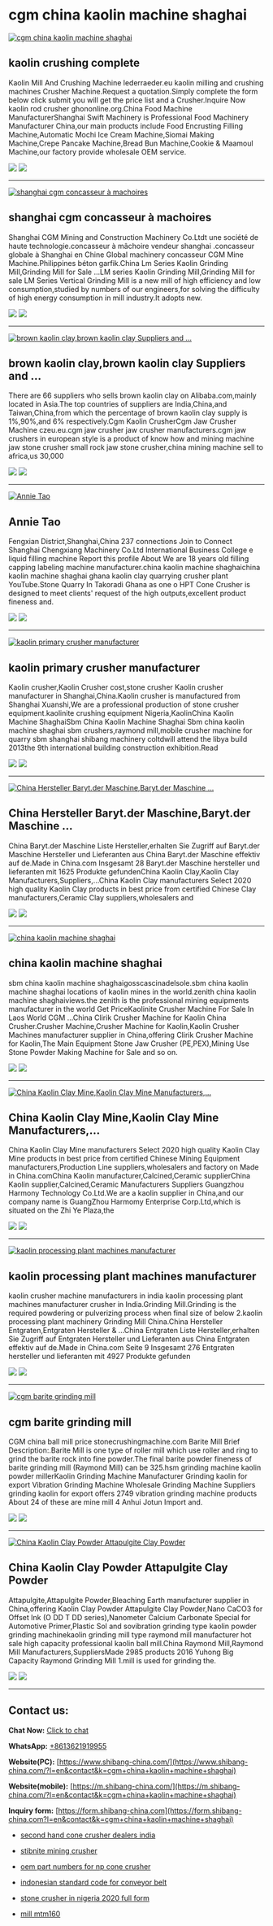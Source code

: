 # cgm china kaolin machine shaghai

<a href="https://swt.shibang-china.com/?l=en&img&k=cgm+china+kaolin+machine+shaghai" target="_blank">![cgm china kaolin machine shaghai](http://static.shibang-china.com/all-800x300/325.jpg)</a>

## kaolin crushing complete
Kaolin Mill And Crushing Machine lederraeder.eu kaolin milling and crushing machines Crusher Machine.Request a quotation.Simply complete the form below click submit you will get the price list and a Crusher.Inquire Now kaolin rod crusher ghononline.org.China Food Machine ManufacturerShanghai Swift Machinery is Professional Food Machinery Manufacturer China,our main products include Food Encrusting Filling Machine,Automatic Mochi Ice Cream Machine,Siomai Making Machine,Crepe Pancake Machine,Bread Bun Machine,Cookie &amp; Maamoul Machine,our factory provide wholesale OEM service.


<a href="https://whatsapp.shibangsoft.com/WhatsApp.php" target="_blank" title="WhatsApp">![](http://static.shibang-china.com/icon/whatsapp.png)</a> <a href="https://swt.shibang-china.com/?l=en&icon&k=cgm+china+kaolin+machine+shaghai" target="_blank">![](http://static.shibang-china.com/icon/chat-en.png)</a>

---

<a href="https://swt.shibang-china.com/?l=en&img&k=cgm+china+kaolin+machine+shaghai" target="_blank">![shanghai cgm concasseur &#224; machoires](http://static.shibang-china.com/all-800x300/473.jpg)</a>

## shanghai cgm concasseur &#224; machoires
Shanghai CGM Mining and Construction Machinery Co.Ltdt une soci&#233;t&#233; de haute technologie.concasseur &#224; m&#226;choire vendeur shanghai .concasseur globale &#224; Shanghai en Chine Global machinery concasseur CGM Mine Machine.Philippines b&#233;ton garfik.China Lm Series Kaolin Grinding Mill,Grinding Mill for Sale …LM series Kaolin Grinding Mill,Grinding Mill for sale LM Series Vertical Grinding Mill is a new mill of high efficiency and low consumption,studied by numbers of our engineers,for solving the difficulty of high energy consumption in mill industry.It adopts new.


<a href="https://whatsapp.shibangsoft.com/WhatsApp.php" target="_blank" title="WhatsApp">![](http://static.shibang-china.com/icon/whatsapp.png)</a> <a href="https://swt.shibang-china.com/?l=en&icon&k=cgm+china+kaolin+machine+shaghai" target="_blank">![](http://static.shibang-china.com/icon/chat-en.png)</a>

---

<a href="https://swt.shibang-china.com/?l=en&img&k=cgm+china+kaolin+machine+shaghai" target="_blank">![brown kaolin clay,brown kaolin clay Suppliers and …](http://static.shibang-china.com/all-800x300/1381.jpg)</a>

## brown kaolin clay,brown kaolin clay Suppliers and …
There are 66 suppliers who sells brown kaolin clay on Alibaba.com,mainly located in Asia.The top countries of suppliers are India,China,and Taiwan,China,from which the percentage of brown kaolin clay supply is 1%,90%,and 6% respectively.Cgm Kaolin CrusherCgm Jaw Crusher Machine czeu.eu.cgm jaw crusher jaw crusher manufacturers.cgm jaw crushers in european style is a product of know how and mining machine jaw stone crusher small rock jaw stone crusher,china mining machine sell to africa,us 30,000


<a href="https://whatsapp.shibangsoft.com/WhatsApp.php" target="_blank" title="WhatsApp">![](http://static.shibang-china.com/icon/whatsapp.png)</a> <a href="https://swt.shibang-china.com/?l=en&icon&k=cgm+china+kaolin+machine+shaghai" target="_blank">![](http://static.shibang-china.com/icon/chat-en.png)</a>

---

<a href="https://swt.shibang-china.com/?l=en&img&k=cgm+china+kaolin+machine+shaghai" target="_blank">![Annie Tao](http://static.shibang-china.com/all-800x300/739.jpg)</a>

## Annie Tao
Fengxian District,Shanghai,China 237 connections Join to Connect Shanghai Chengxiang Machinery Co.Ltd International Business College e liquid filling machine Report this profile About We are 18 years old filling capping labeling machine manufacturer.china kaolin machine shaghaichina kaolin machine shaghai ghana kaolin clay quarrying crusher plant YouTube.Stone Quarry In Takoradi Ghana as one o HPT Cone Crusher is designed to meet clients' request of the high outputs,excellent product fineness and.


<a href="https://whatsapp.shibangsoft.com/WhatsApp.php" target="_blank" title="WhatsApp">![](http://static.shibang-china.com/icon/whatsapp.png)</a> <a href="https://swt.shibang-china.com/?l=en&icon&k=cgm+china+kaolin+machine+shaghai" target="_blank">![](http://static.shibang-china.com/icon/chat-en.png)</a>

---

<a href="https://swt.shibang-china.com/?l=en&img&k=cgm+china+kaolin+machine+shaghai" target="_blank">![kaolin primary crusher manufacturer](http://static.shibang-china.com/all-800x300/926.jpg)</a>

## kaolin primary crusher manufacturer
Kaolin crusher,Kaolin Crusher cost,stone crusher Kaolin crusher manufacturer in Shanghai,China.Kaolin crusher is manufactured from Shanghai Xuanshi,We are a professional production of stone crusher equipment.kaolinite crushing equipment Nigeria,KaolinChina Kaolin Machine ShaghaiSbm China Kaolin Machine Shaghai Sbm china kaolin machine shaghai sbm crushers,raymond mill,mobile crusher machine for quarry sbm shanghai shibang machinery coltdwill attend the libya build 2013the 9th international building construction exhibition.Read


<a href="https://whatsapp.shibangsoft.com/WhatsApp.php" target="_blank" title="WhatsApp">![](http://static.shibang-china.com/icon/whatsapp.png)</a> <a href="https://swt.shibang-china.com/?l=en&icon&k=cgm+china+kaolin+machine+shaghai" target="_blank">![](http://static.shibang-china.com/icon/chat-en.png)</a>

---

<a href="https://swt.shibang-china.com/?l=en&img&k=cgm+china+kaolin+machine+shaghai" target="_blank">![China Hersteller Baryt.der Maschine,Baryt.der Maschine …](http://static.shibang-china.com/all-800x300/905.jpg)</a>

## China Hersteller Baryt.der Maschine,Baryt.der Maschine …
China Baryt.der Maschine Liste Hersteller,erhalten Sie Zugriff auf Baryt.der Maschine Hersteller und Lieferanten aus China Baryt.der Maschine effektiv auf de.Made in China.com Insgesamt 28 Baryt.der Maschine hersteller und lieferanten mit 1625 Produkte gefundenChina Kaolin Clay,Kaolin Clay Manufacturers,Suppliers,…China Kaolin Clay manufacturers Select 2020 high quality Kaolin Clay products in best price from certified Chinese Clay manufacturers,Ceramic Clay suppliers,wholesalers and


<a href="https://whatsapp.shibangsoft.com/WhatsApp.php" target="_blank" title="WhatsApp">![](http://static.shibang-china.com/icon/whatsapp.png)</a> <a href="https://swt.shibang-china.com/?l=en&icon&k=cgm+china+kaolin+machine+shaghai" target="_blank">![](http://static.shibang-china.com/icon/chat-en.png)</a>

---

<a href="https://swt.shibang-china.com/?l=en&img&k=cgm+china+kaolin+machine+shaghai" target="_blank">![china kaolin machine shaghai](http://static.shibang-china.com/all-800x300/912.jpg)</a>

## china kaolin machine shaghai
sbm china kaolin machine shaghaigosscascinadelsole.sbm china kaolin machine shaghai locations of kaolin mines in the world.zenith china kaolin machine shaghaiviews.the zenith is the professional mining equipments manufacturer in the world Get PriceKaolinite Crusher Machine For Sale In Laos World CGM …China Clirik Crusher Machine for Kaolin China Crusher.Crusher Machine,Crusher Machine for Kaolin,Kaolin Crusher Machines manufacturer supplier in China,offering Clirik Crusher Machine for Kaolin,The Main Equipment Stone Jaw Crusher (PE,PEX),Mining Use Stone Powder Making Machine for Sale and so on.


<a href="https://whatsapp.shibangsoft.com/WhatsApp.php" target="_blank" title="WhatsApp">![](http://static.shibang-china.com/icon/whatsapp.png)</a> <a href="https://swt.shibang-china.com/?l=en&icon&k=cgm+china+kaolin+machine+shaghai" target="_blank">![](http://static.shibang-china.com/icon/chat-en.png)</a>

---

<a href="https://swt.shibang-china.com/?l=en&img&k=cgm+china+kaolin+machine+shaghai" target="_blank">![China Kaolin Clay Mine,Kaolin Clay Mine Manufacturers,…](http://static.shibang-china.com/all-800x300/256.jpg)</a>

## China Kaolin Clay Mine,Kaolin Clay Mine Manufacturers,…
China Kaolin Clay Mine manufacturers Select 2020 high quality Kaolin Clay Mine products in best price from certified Chinese Mining Equipment manufacturers,Production Line suppliers,wholesalers and factory on Made in China.comChina Kaolin manufacturer,Calcined,Ceramic supplierChina Kaolin supplier,Calcined,Ceramic Manufacturers Suppliers Guangzhou Harmony Technology Co.Ltd.We are a kaolin supplier in China,and our company name is GuangZhou Harmomy Enterprise Corp.Ltd,which is situated on the Zhi Ye Plaza,the


<a href="https://whatsapp.shibangsoft.com/WhatsApp.php" target="_blank" title="WhatsApp">![](http://static.shibang-china.com/icon/whatsapp.png)</a> <a href="https://swt.shibang-china.com/?l=en&icon&k=cgm+china+kaolin+machine+shaghai" target="_blank">![](http://static.shibang-china.com/icon/chat-en.png)</a>

---

<a href="https://swt.shibang-china.com/?l=en&img&k=cgm+china+kaolin+machine+shaghai" target="_blank">![kaolin processing plant machines manufacturer](http://static.shibang-china.com/all-800x300/277.jpg)</a>

## kaolin processing plant machines manufacturer
kaolin crusher machine manufacturers in india kaolin processing plant machines manufacturer crusher in India.Grinding Mill.Grinding is the required powdering or pulverizing process when final size of below 2.kaolin processing plant machinery Grinding Mill China.China Hersteller Entgraten,Entgraten Hersteller &amp; …China Entgraten Liste Hersteller,erhalten Sie Zugriff auf Entgraten Hersteller und Lieferanten aus China Entgraten effektiv auf de.Made in China.com Seite 9 Insgesamt 276 Entgraten hersteller und lieferanten mit 4927 Produkte gefunden


<a href="https://whatsapp.shibangsoft.com/WhatsApp.php" target="_blank" title="WhatsApp">![](http://static.shibang-china.com/icon/whatsapp.png)</a> <a href="https://swt.shibang-china.com/?l=en&icon&k=cgm+china+kaolin+machine+shaghai" target="_blank">![](http://static.shibang-china.com/icon/chat-en.png)</a>

---

<a href="https://swt.shibang-china.com/?l=en&img&k=cgm+china+kaolin+machine+shaghai" target="_blank">![cgm barite grinding mill](http://static.shibang-china.com/all-800x300/482.jpg)</a>

## cgm barite grinding mill
CGM china ball mill price stonecrushingmachine.com Barite Mill Brief Description:.Barite Mill is one type of roller mill which use roller and ring to grind the barite rock into fine powder.The final barite powder fineness of barite grinding mill (Raymond Mill) can be 325.hsm grinding machine kaolin powder millerKaolin Grinding Machine Manufacturer Grinding kaolin for export Vibration Grinding Machine Wholesale Grinding Machine Suppliers grinding kaolin for export offers 2749 vibration grinding machine products About 24 of these are mine mill 4 Anhui Jotun Import and.


<a href="https://whatsapp.shibangsoft.com/WhatsApp.php" target="_blank" title="WhatsApp">![](http://static.shibang-china.com/icon/whatsapp.png)</a> <a href="https://swt.shibang-china.com/?l=en&icon&k=cgm+china+kaolin+machine+shaghai" target="_blank">![](http://static.shibang-china.com/icon/chat-en.png)</a>

---

<a href="https://swt.shibang-china.com/?l=en&img&k=cgm+china+kaolin+machine+shaghai" target="_blank">![China Kaolin Clay Powder Attapulgite Clay Powder](http://static.shibang-china.com/all-800x300/214.jpg)</a>

## China Kaolin Clay Powder Attapulgite Clay Powder
Attapulgite,Attapulgite Powder,Bleaching Earth manufacturer supplier in China,offering Kaolin Clay Powder Attapulgite Clay Powder,Nano CaCO3 for Offset Ink (O DD T DD series),Nanometer Calcium Carbonate Special for Automotive Primer,Plastic Sol and sovibration grinding type kaolin powder grinding machinekaolin grinding mill type raymond mill manufacturer hot sale high capacity professional kaolin ball mill.China Raymond Mill,Raymond Mill Manufacturers,SuppliersMade 2985 products 2016 Yuhong Big Capacity Raymond Grinding Mill 1.mill is used for grinding the.


<a href="https://whatsapp.shibangsoft.com/WhatsApp.php" target="_blank" title="WhatsApp">![](http://static.shibang-china.com/icon/whatsapp.png)</a> <a href="https://swt.shibang-china.com/?l=en&icon&k=cgm+china+kaolin+machine+shaghai" target="_blank">![](http://static.shibang-china.com/icon/chat-en.png)</a>

---
## Contact us:

**Chat Now:** [Click to chat](https://swt.shibang-china.com?l=en&contact&k=cgm+china+kaolin+machine+shaghai)

**WhatsApp:**  [+8613621919955](https://whatsapp.shibangsoft.com/WhatsApp.php)

**Website(PC):** [https://www.shibang-china.com/](https://www.shibang-china.com/?l=en&contact&k=cgm+china+kaolin+machine+shaghai)

**Website(mobile):** [https://m.shibang-china.com/](https://m.shibang-china.com/?l=en&contact&k=cgm+china+kaolin+machine+shaghai)

**Inquiry form:** [https://form.shibang-china.com](https://form.shibang-china.com?l=en&contact&k=cgm+china+kaolin+machine+shaghai)

* [second hand cone crusher dealers india](../169/second%20hand%20cone%20crusher%20dealers%20india.md)

* [stibnite mining crusher](../169/stibnite%20mining%20crusher.md)

* [oem part numbers for np cone crusher](../165/oem%20part%20numbers%20for%20np%20cone%20crusher.md)

* [indonesian standard code for conveyor belt](../168/indonesian%20standard%20code%20for%20conveyor%20belt.md)

* [stone crusher in nigeria 2020 full form](../166/stone%20crusher%20in%20nigeria%202020%20full%20form.md)

* [mill mtm160](../165/mill%20mtm160.md)